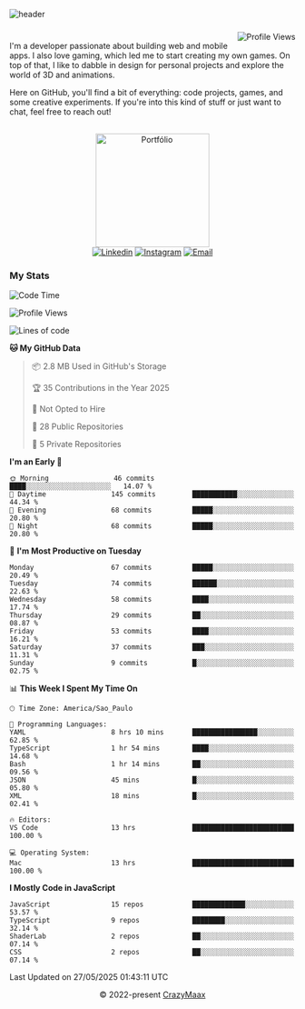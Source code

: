 ![header](https://github.com/user-attachments/assets/b00bb293-d5d2-40e2-b030-18682d9611b7)
###
<img align="right" src="https://komarev.com/ghpvc/?username=crazymaax&color=AE82CE&label=Profile+views" alt="Profile Views">

#
<div align="left">
I'm a developer passionate about building web and mobile apps. I also love gaming, which led me to start creating my own games. On top of that, I like to dabble in design for personal projects and explore the world of 3D and animations.

Here on GitHub, you'll find a bit of everything: code projects, games, and some creative experiments. If you're into this kind of stuff or just want to chat, feel free to reach out!

</div>

##

<div align="center">
  <a href="https://portfolio-max-crazymaax.vercel.app/" target="_blank"><img
      height="200em"
      src="https://github.com/user-attachments/assets/12cd41c7-5753-421f-b3d3-1623c48de6d4"
      target="_blank" alt="Portfólio"></a>
  <div align="center">
    <a href="https://www.linkedin.com/in/maxmilan/" target="_blank"><img
        src="https://img.shields.io/badge/LinkedIn-0077B5?style=for-the-badge&logo=linkedin&logoColor=white"
        target="_blank" alt="Linkedin"></a>
    <a href="https://www.instagram.com/crazy_maax/" target="_blank"><img
        src="https://img.shields.io/badge/Instagram-E4405F?style=for-the-badge&logo=instagram&logoColor=white"
        target="_blank" alt="Instagram"></a>
    <a href="mailto:oliveira.maxmilan@gmail.com" target="_blank"><img
        src="https://img.shields.io/badge/Gmail-D14836?style=for-the-badge&logo=gmail&logoColor=white"
        target="_blank" alt="Email"></a>
  </div>
</div>

### My Stats
<!--START_SECTION:waka-->
![Code Time](http://img.shields.io/badge/Code%20Time-1%2C968%20hrs%2059%20mins-blue)

![Profile Views](http://img.shields.io/badge/Profile%20Views-0-blue)

![Lines of code](https://img.shields.io/badge/From%20Hello%20World%20I%27ve%20Written-169.9%20thousand%20lines%20of%20code-blue)

**🐱 My GitHub Data** 

> 📦 2.8 MB Used in GitHub's Storage 
 > 
> 🏆 35 Contributions in the Year 2025
 > 
> 🚫 Not Opted to Hire
 > 
> 📜 28 Public Repositories 
 > 
> 🔑 5 Private Repositories 
 > 
**I'm an Early 🐤** 

```text
🌞 Morning                46 commits          ████░░░░░░░░░░░░░░░░░░░░░   14.07 % 
🌆 Daytime                145 commits         ███████████░░░░░░░░░░░░░░   44.34 % 
🌃 Evening                68 commits          █████░░░░░░░░░░░░░░░░░░░░   20.80 % 
🌙 Night                  68 commits          █████░░░░░░░░░░░░░░░░░░░░   20.80 % 
```
📅 **I'm Most Productive on Tuesday** 

```text
Monday                   67 commits          █████░░░░░░░░░░░░░░░░░░░░   20.49 % 
Tuesday                  74 commits          ██████░░░░░░░░░░░░░░░░░░░   22.63 % 
Wednesday                58 commits          ████░░░░░░░░░░░░░░░░░░░░░   17.74 % 
Thursday                 29 commits          ██░░░░░░░░░░░░░░░░░░░░░░░   08.87 % 
Friday                   53 commits          ████░░░░░░░░░░░░░░░░░░░░░   16.21 % 
Saturday                 37 commits          ███░░░░░░░░░░░░░░░░░░░░░░   11.31 % 
Sunday                   9 commits           █░░░░░░░░░░░░░░░░░░░░░░░░   02.75 % 
```


📊 **This Week I Spent My Time On** 

```text
🕑︎ Time Zone: America/Sao_Paulo

💬 Programming Languages: 
YAML                     8 hrs 10 mins       ████████████████░░░░░░░░░   62.85 % 
TypeScript               1 hr 54 mins        ████░░░░░░░░░░░░░░░░░░░░░   14.68 % 
Bash                     1 hr 14 mins        ██░░░░░░░░░░░░░░░░░░░░░░░   09.56 % 
JSON                     45 mins             █░░░░░░░░░░░░░░░░░░░░░░░░   05.80 % 
XML                      18 mins             █░░░░░░░░░░░░░░░░░░░░░░░░   02.41 % 

🔥 Editors: 
VS Code                  13 hrs              █████████████████████████   100.00 % 

💻 Operating System: 
Mac                      13 hrs              █████████████████████████   100.00 % 
```

**I Mostly Code in JavaScript** 

```text
JavaScript               15 repos            █████████████░░░░░░░░░░░░   53.57 % 
TypeScript               9 repos             ████████░░░░░░░░░░░░░░░░░   32.14 % 
ShaderLab                2 repos             ██░░░░░░░░░░░░░░░░░░░░░░░   07.14 % 
CSS                      2 repos             ██░░░░░░░░░░░░░░░░░░░░░░░   07.14 % 
```




 Last Updated on 27/05/2025 01:43:11 UTC
<!--END_SECTION:waka-->

<p align="center">&copy; 2022-present <a href="https://github.com/crazymaax404/" target="_blank">CrazyMaax</a>
